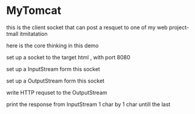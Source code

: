 # MyTomcat
this is the client socket that can post a resquet  to one of my web project-tmall itmitatation 

here is the core thinking in this demo

set up a socket to the target html , with port 8080

set up a InputStream form this socket

set up a OutputStream form this socket

write HTTP requset to the OutputStream 

print the response from InputStream 1 char by 1 char untill the last
